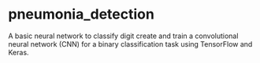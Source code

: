 # pneumonia_detection
A basic neural network to classify digit create and train a convolutional neural network (CNN) for a binary classification task using TensorFlow and Keras.  
